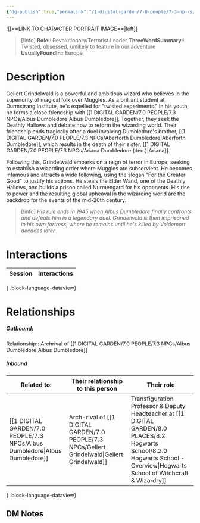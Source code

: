 ```yaml
---
{"dg-publish":true,"permalink":"/1-digital-garden/7-0-people/7-3-np-cs/gellert-grindelwald/","tags":["#person","dark-forces","wider-world","durmstrang","PCsAware"]}
---
```


![[==LINK TO CHARACTER PORTRAIT IMAGE==\|left]]
>[!info] 
>**Role**:: Revolutionary/Terrorist Leader
>**ThreeWordSummary**:: Twisted, obsessed, unlikely to feature in our adventure
>**UsuallyFoundIn**:: Europe

# Description

Gellert Grindelwald is a powerful and ambitious wizard who believes in the superiority of magical folk over Muggles. As a brilliant student at Durmstrang Institute, he's expelled for "twisted experiments." In his youth, he forms a close friendship with [[1 DIGITAL GARDEN/7.0 PEOPLE/7.3 NPCs/Albus Dumbledore\|Albus Dumbledore]]. Together, they seek the Deathly Hallows and debate how to reform the wizarding world. Their friendship ends tragically after a duel involving Dumbledore's brother, [[1 DIGITAL GARDEN/7.0 PEOPLE/7.3 NPCs/Aberforth Dumbledore\|Aberforth Dumbledore]], which results in the death of their sister, [[1 DIGITAL GARDEN/7.0 PEOPLE/7.3 NPCs/Ariana Dumbledore (dec.)\|Ariana]].

Following this, Grindelwald embarks on a reign of terror in Europe, seeking to establish a wizarding order where Muggles are subservient. He becomes infamous and attracts a wide following, using the slogan "For the Greater Good" to justify his actions. He steals the Elder Wand, one of the Deathly Hallows, and builds a prison called Nurmengard for his opponents. His rise to power and the resulting global upheaval in the wizarding world are the backdrop for the events of the mid-20th century. 

>[!info]
>*His rule ends in 1945 when Albus Dumbledore finally confronts and defeats him in a legendary duel. Grindelwald is then imprisoned in his own fortress, where he remains until he's killed by Voldemort decades later.*

# Interactions

| Session | Interactions |
| ------- | ------------ |

{ .block-language-dataview}

# Relationships
##### Outbound:
Relationship:: Archrival of [[1 DIGITAL GARDEN/7.0 PEOPLE/7.3 NPCs/Albus Dumbledore\|Albus Dumbledore]]

##### Inbound
| Related to:                                                                    | Their relationship to this person     | Their role                                                                                                                       |
| ------------------------------------------------------------------------------ | ------------------------------------- | -------------------------------------------------------------------------------------------------------------------------------- |
| [[1 DIGITAL GARDEN/7.0 PEOPLE/7.3 NPCs/Albus Dumbledore\|Albus Dumbledore]] | Arch-rival of [[1 DIGITAL GARDEN/7.0 PEOPLE/7.3 NPCs/Gellert Grindelwald\|Gellert Grindelwald]] | Transfiguration Professor & Deputy Headteacher at [[1 DIGITAL GARDEN/8.0 PLACES/8.2 Hogwarts School/8.2.0 Hogwarts School - Overview\|Hogwarts School of Witchcraft & Wizardry]] |

{ .block-language-dataview}







## DM Notes
